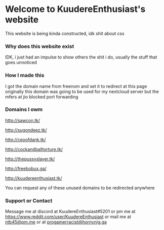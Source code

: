 # Welcome to KuudereEnthusiast's website

This website is being kinda constructed, idk shit about css

### Why does this website exist

IDK, i just had an impulse to show others the shit i do, usually the stuff that goes unnoticed

### How I made this

I got the domain name from freenom and set it to redirect at this page
originally this domain was going to be used for my nextcloud server but the mfers at jio blocked port forwarding

### Domains I owm

http://sawcon.tk/

http://sugondeez.tk/

http://ceoofdank.tk/

http://cockandballtorture.tk/

http://thepussyslayer.tk/

http://freebobux.ga/

http://kuudereenthusiast.tk/

You can request any of these unused domains to be redirected anywhere

### Support or Contact

Message me at discord at KuudereEnthusiast#5201 or pm me at https://www.reddit.com/user/KuudereEnthusiast or 
mail me at ntb45@pm.me or at progamerracist@hornynig.ga

